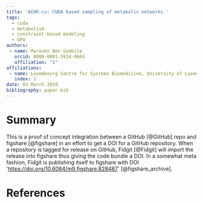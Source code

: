 ```yaml
---
title: 'ACHR.cu: CUDA based sampling of metabolic networks.'
tags:
  - cuda
  - metabolism
  - constraint-based modeling
  - GPU
authors:
 - name: Marouen Ben Guebila
   orcid: 0000-0001-5934-966X
   affiliation: "1"
affiliations:
 - name: Luxembourg Centre for Systems Biomedicine, University of Luxembourg.
   index: 1
date: 03 March 2019
bibliography: paper.bib
---
```


# Summary

This is a proof of concept integration between a GitHub [@GitHub] repo and figshare [@figshare] in an effort to get a DOI for a GitHub repository. When a repository is tagged for 
release on GitHub, Fidgit [@Fidgit] will import the release into figshare thus giving the code bundle a DOI. In a somewhat meta fashion, Fidgit is publishing itself to figshare with 
DOI 'https://doi.org/10.6084/m9.figshare.828487' [@figshare_archive].

# References
